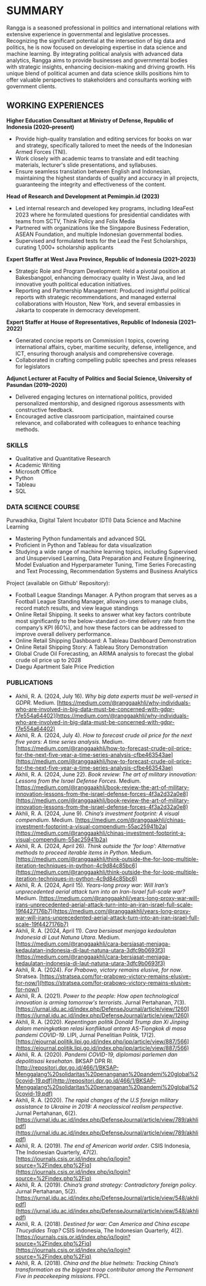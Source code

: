 # SUMMARY
Rangga is a seasoned professional in politics and international relations with extensive experience in governmental and legislative processes. Recognizing the significant potential at the intersection of big data and politics, he is now focused on developing expertise in data science and machine learning. By integrating political analysis with advanced data analytics, Rangga aims to provide businesses and governmental bodies with strategic insights, enhancing decision-making and driving growth. His unique blend of political acumen and data science skills positions him to offer valuable perspectives to stakeholders and consultants working with government clients.

## WORKING EXPERIENCES
**Higher Education Consultant at Ministry of Defense, Republic of Indonesia (2020–present)**
- Provide high-quality translation and editing services for books on war and strategy, specifically tailored to meet the needs of the Indonesian Armed Forces (TNI).
- Work closely with academic teams to translate and edit teaching materials, lecturer's slide presentations, and syllabuses.
- Ensure seamless translation between English and Indonesian, maintaining the highest standards of quality and accuracy in all projects, guaranteeing the integrity and effectiveness of the content.


**Head of Research and Development at Pemimpin.id (2023)**
- Led internal research and developed key programs, including IdeaFest 2023 where he formulated questions for presidential candidates with teams from SCTV, Think Policy and Folix Media
- Partnered with organizations like the Singapore Business Federation, ASEAN Foundation, and multiple Indonesian governmental bodies.
- Supervised and formulated tests for the Lead the Fest Scholarships, curating 1,000+ scholarship applicants


**Expert Staffer at West Java Province, Republic of Indonesia (2021–2023)**
- Strategic Role and Program Development: Held a pivotal position at Bakesbangpol, enhancing democracy quality in West Java, and led innovative youth political education initiatives.
- Reporting and Partnership Management: Produced insightful political reports with strategic recommendations, and managed external collaborations with Houston, New York, and several embassies in Jakarta to cooperate in democracy development.


**Expert Staffer at House of Representatives, Republic of Indonesia (2021–2022)**
- Generated concise reports on Commission I topics, covering international affairs, cyber, maritime security, defense, intelligence, and ICT, ensuring thorough analysis and comprehensive coverage.
- Collaborated in crafting compelling public speeches and press releases for legislators


**Adjunct Lecturer at Faculty of Politics and Social Science, University of Pasundan (2019–2020)**
- Delivered engaging lectures on international politics, provided personalized mentorship, and designed rigorous assessments with constructive feedback.
- Encouraged active classroom participation, maintained course relevance, and collaborated with colleagues to enhance teaching
methods.


### SKILLS
- Qualitative and Quantitative Research
- Academic Writing
- Microsoft Office
- Python
- Tableau
- SQL


### DATA SCIENCE COURSE
Purwadhika, Digital Talent Incubator (DTI)
Data Science and Machine Learning
- Mastering Python fundamentals and advanced SQL
- Proficient in Python and Tableau for data visualization
- Studying a wide range of machine learning topics, including Supervised and Unsupervised Learning, Data Preparation and Feature Engineering, Model Evaluation and Hyperparameter Tuning, Time Series Forecasting and Text Processing, Recommendation Systems and Business Analytics

Project (available on Github' Repository):
- Football League Standings Manager. A Python program that serves as a Football League Standing Manager, allowing users to manage clubs, record match results, and view league standings
- Online Retail Shipping. It seeks to answer what key factors contribute most significantly to the below-standard on-time delivery rate from the company’s KPI (60%), and how these factors can be addressed to improve overall delivery performance.
- Online Retail Shipping Dashboard: A Tableau Dashboard Demonstration
- Online Retail Shipping Story: A Tableau Story Demonstration 
- Global Crude Oil Forecasting, an ARIMA analysis to forecast the global crude oil price up to 2028
- Daegu Apartment Sale Price Prediction


### PUBLICATIONS

- Akhli, R. A. (2024, July 16). *Why big data experts must be well-versed in GDPR*. Medium. [https://medium.com/@ranggaakhli/why-individuals-who-are-involved-in-big-data-must-be-concerned-with-gdpr-f7e554a64402](https://medium.com/@ranggaakhli/why-individuals-who-are-involved-in-big-data-must-be-concerned-with-gdpr-f7e554a64402)
- Akhli, R. A. (2024, July 4). *How to forecast crude oil price for the next five years: A time series analysis*. Medium. [https://medium.com/@ranggaakhli/how-to-forecast-crude-oil-price-for-the-next-five-year-a-time-series-analysis-cfbe463543ae](https://medium.com/@ranggaakhli/how-to-forecast-crude-oil-price-for-the-next-five-year-a-time-series-analysis-cfbe463543ae)
- Akhli, R. A. (2024, June 22). *Book review: The art of military innovation: Lessons from the Israel Defense Forces*. Medium. [https://medium.com/@ranggaakhli/book-review-the-art-of-military-innovation-lessons-from-the-israel-defense-forces-4f3a2d32a0e8](https://medium.com/@ranggaakhli/book-review-the-art-of-military-innovation-lessons-from-the-israel-defense-forces-4f3a2d32a0e8)
- Akhli, R. A. (2024, June 9). *China’s investment footprint: A visual compendium*. Medium. [https://medium.com/@ranggaakhli/chinas-investment-footprint-a-visual-compendium-55ac25941b2a](https://medium.com/@ranggaakhli/chinas-investment-footprint-a-visual-compendium-55ac25941b2a)
- Akhli, R. A. (2024, April 26). *Think outside the ‘for loop’: Alternative methods to proceed iterable items in Python*. Medium. [https://medium.com/@ranggaakhli/think-outside-the-for-loop-multiple-iteration-techniques-in-python-4c9d84c85bc6](https://medium.com/@ranggaakhli/think-outside-the-for-loop-multiple-iteration-techniques-in-python-4c9d84c85bc6)
- Akhli, R. A. (2024, April 15). *Years-long proxy war: Will Iran’s unprecedented aerial attack turn into an Iran-Israel full-scale war?* Medium. [https://medium.com/@ranggaakhli/years-long-proxy-war-will-irans-unprecedented-aerial-attack-turn-into-an-iran-israel-full-scale-19f4427176b7](https://medium.com/@ranggaakhli/years-long-proxy-war-will-irans-unprecedented-aerial-attack-turn-into-an-iran-israel-full-scale-19f4427176b7)
- Akhli, R. A. (2024, April 11). *Cara bersiasat menjaga kedaulatan Indonesia di Laut Natuna Utara*. Medium. [https://medium.com/@ranggaakhli/cara-bersiasat-menjaga-kedaulatan-indonesia-di-laut-natuna-utara-3dfc9b0693f3](https://medium.com/@ranggaakhli/cara-bersiasat-menjaga-kedaulatan-indonesia-di-laut-natuna-utara-3dfc9b0693f3)
- Akhli, R. A. (2024). *For Prabowo, victory remains elusive, for now*. Stratsea. [https://stratsea.com/for-prabowo-victory-remains-elusive-for-now/](https://stratsea.com/for-prabowo-victory-remains-elusive-for-now/)
- Akhli, R. A. (2021). *Power to the people: How open technological innovation is arming tomorrow's terrorists*. Jurnal Pertahanan, 7(3). [https://jurnal.idu.ac.id/index.php/DefenseJournal/article/view/1260](https://jurnal.idu.ac.id/index.php/DefenseJournal/article/view/1260)
- Akhli, R. A. (2020). *Kepentingan politik Donald Trump dan Xi Jinping dalam meningkatkan relasi konfliktual antara AS-Tiongkok di masa pandemi COVID-19*. LIPI, Jurnal Penelitian Politik, 17(2). [https://ejournal.politik.lipi.go.id/index.php/jpp/article/view/887/566](https://ejournal.politik.lipi.go.id/index.php/jpp/article/view/887/566)
- Akhli, R. A. (2020). *Pandemi COVID-19, diplomasi parlemen dan depolitisasi kesehatan*. BKSAP DPR RI. [http://repositori.dpr.go.id/466/1/BKSAP-Menggalang%20solidaritas%20penanganan%20pandemi%20global%20covid-19.pdf](http://repositori.dpr.go.id/466/1/BKSAP-Menggalang%20solidaritas%20penanganan%20pandemi%20global%20covid-19.pdf)
- Akhli, R. A. (2020). *The rapid changes of the U.S foreign military assistance to Ukraine in 2019: A neoclassical realism perspective*. Jurnal Pertahanan, 6(2). [https://jurnal.idu.ac.id/index.php/DefenseJournal/article/view/789/akhlipdf](https://jurnal.idu.ac.id/index.php/DefenseJournal/article/view/789/akhlipdf)
- Akhli, R. A. (2019). *The end of American world order*. CSIS Indonesia, The Indonesian Quarterly, 47(2). [https://journals.csis.or.id/index.php/iq/login?source=%2Findex.php%2Fiq](https://journals.csis.or.id/index.php/iq/login?source=%2Findex.php%2Fiq)
- Akhli, R. A. (2019). *China’s grand strategy: Contradictory foreign policy*. Jurnal Pertahanan, 5(2). [https://jurnal.idu.ac.id/index.php/DefenseJournal/article/view/548/akhlipdf](https://jurnal.idu.ac.id/index.php/DefenseJournal/article/view/548/akhlipdf)
- Akhli, R. A. (2018). *Destined for war: Can America and China escape Thucydides Trap?* CSIS Indonesia, The Indonesian Quarterly, 4(2). [https://journals.csis.or.id/index.php/iq/login?source=%2Findex.php%2Fiq](https://journals.csis.or.id/index.php/iq/login?source=%2Findex.php%2Fiq)
- Akhli, R. A. (2018). *China and the blue helmets: Tracking China’s transformation as the biggest troop contributor among the Permanent Five in peacekeeping missions*. FPCI.
